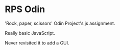 # RPS Odin

'Rock, paper, scissors' Odin Project's js assignment. 

Really basic JavaScript.

Never revisited it to add a GUI.
